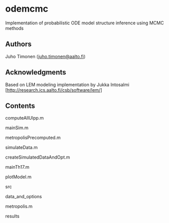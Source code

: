# odemcmc

Implementation of probabilistic ODE model structure inference using MCMC methods


## Authors

Juho Timonen (juho.timonen@aalto.fi)


## Acknowledgments

Based on LEM modeling implementation by Jukka Intosalmi [http://research.ics.aalto.fi/csb/software/lem/]


## Contents

computeAllUlpp.m

mainSim.m

metropolisPrecomputed.m  

simulateData.m

createSimulatedDataAndOpt.m  

mainTh17.m    

plotModel.m              

src

data_and_options             

metropolis.m 

results